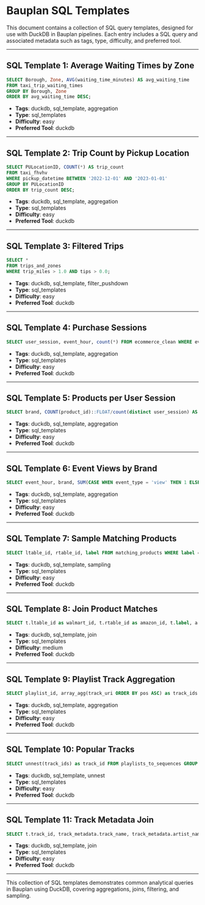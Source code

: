 # Bauplan SQL Templates

This document contains a collection of SQL query templates, designed for use with DuckDB in Bauplan pipelines. Each entry includes a SQL query and associated metadata such as tags, type, difficulty, and preferred tool.

---

## SQL Template 1: Average Waiting Times by Zone

```sql
SELECT Borough, Zone, AVG(waiting_time_minutes) AS avg_waiting_time
FROM taxi_trip_waiting_times
GROUP BY Borough, Zone
ORDER BY avg_waiting_time DESC;
```

- **Tags**: duckdb, sql_template, aggregation
- **Type**: sql_templates
- **Difficulty**: easy
- **Preferred Tool**: duckdb

---

## SQL Template 2: Trip Count by Pickup Location

```sql
SELECT PULocationID, COUNT(*) AS trip_count
FROM taxi_fhvhv
WHERE pickup_datetime BETWEEN '2022-12-01' AND '2023-01-01'
GROUP BY PULocationID
ORDER BY trip_count DESC;
```

- **Tags**: duckdb, sql_template, aggregation
- **Type**: sql_templates
- **Difficulty**: easy
- **Preferred Tool**: duckdb

---

## SQL Template 3: Filtered Trips

```sql
SELECT *
FROM trips_and_zones
WHERE trip_miles > 1.0 AND tips > 0.0;
```

- **Tags**: duckdb, sql_template, filter_pushdown
- **Type**: sql_templates
- **Difficulty**: easy
- **Preferred Tool**: duckdb

---

## SQL Template 4: Purchase Sessions

```sql
SELECT user_session, event_hour, count(*) FROM ecommerce_clean WHERE event_type = 'purchase' GROUP BY 1, 2
```

- **Tags**: duckdb, sql_template, aggregation
- **Type**: sql_templates
- **Difficulty**: easy
- **Preferred Tool**: duckdb

---

## SQL Template 5: Products per User Session

```sql
SELECT brand, COUNT(product_id)::FLOAT/count(distinct user_session) AS products_per_user_session, round(sum(price),2) AS revenue FROM ecommerce_clean WHERE event_type = 'purchase' GROUP BY 1 ORDER BY 3 DESC
```

- **Tags**: duckdb, sql_template, aggregation
- **Type**: sql_templates
- **Difficulty**: easy
- **Preferred Tool**: duckdb

---

## SQL Template 6: Event Views by Brand

```sql
SELECT event_hour, brand, SUM(CASE WHEN event_type = 'view' THEN 1 ELSE 0 END) AS views FROM ecommerce_clean GROUP BY 1,2
```

- **Tags**: duckdb, sql_template, aggregation
- **Type**: sql_templates
- **Difficulty**: easy
- **Preferred Tool**: duckdb

---

## SQL Template 7: Sample Matching Products

```sql
SELECT ltable_id, rtable_id, label FROM matching_products WHERE label = 1 LIMIT {max_k} UNION ALL SELECT ltable_id, rtable_id, label FROM matching_products WHERE label = 0 LIMIT {max_k}
```

- **Tags**: duckdb, sql_template, sampling
- **Type**: sql_templates
- **Difficulty**: easy
- **Preferred Tool**: duckdb

---

## SQL Template 8: Join Product Matches

```sql
SELECT t.ltable_id as walmart_id, t.rtable_id as amazon_id, t.label, a.serialized_product as amazon_product, w.serialized_product as walmart_product FROM test_matches t JOIN amazon_products a ON t.rtable_id = a.id JOIN walmart_products w ON t.ltable_id = w.id
```

- **Tags**: duckdb, sql_template, join
- **Type**: sql_templates
- **Difficulty**: medium
- **Preferred Tool**: duckdb

---

## SQL Template 9: Playlist Track Aggregation

```sql
SELECT playlist_id, array_agg(track_uri ORDER BY pos ASC) as track_ids FROM tracks GROUP BY 1 ORDER BY 1 ASC
```

- **Tags**: duckdb, sql_template, aggregation
- **Type**: sql_templates
- **Difficulty**: easy
- **Preferred Tool**: duckdb

---

## SQL Template 10: Popular Tracks

```sql
SELECT unnest(track_ids) as track_id FROM playlists_to_sequences GROUP BY 1 ORDER BY COUNT(*) DESC LIMIT {top_k}
```

- **Tags**: duckdb, sql_template, unnest
- **Type**: sql_templates
- **Difficulty**: easy
- **Preferred Tool**: duckdb

---

## SQL Template 11: Track Metadata Join

```sql
SELECT t.track_id, track_metadata.track_name, track_metadata.artist_name FROM track_table t JOIN track_metadata ON t.track_id = track_metadata.track_uri
```

- **Tags**: duckdb, sql_template, join
- **Type**: sql_templates
- **Difficulty**: easy
- **Preferred Tool**: duckdb

---

This collection of SQL templates demonstrates common analytical queries in Bauplan using DuckDB, covering aggregations, joins, filtering, and sampling.